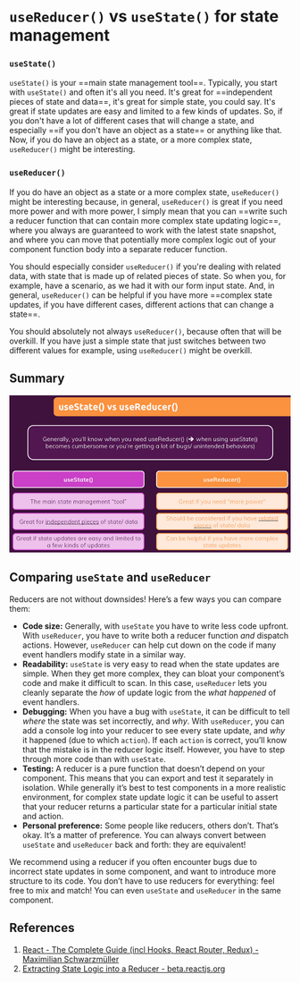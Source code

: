 # `useReducer()` vs `useState()` for state management

### `useState()`

`useState()` is your ==main state management tool==. Typically, you start with `useState()` and often it's all you need. It's great for ==independent pieces of state and data==, it's great for simple state, you could say. It's great if state updates are easy and limited to a few kinds of updates. So, if you don't have a lot of different cases that will change a state, and especially ==if you don't have an object as a state== or anything like that. Now, if you do have an object as a state, or a more complex state, `useReducer()` might be interesting.

### `useReducer()`

If you do have an object as a state or a more complex state, `useReducer()` might be interesting because, in general, `useReducer()` is great if you need more power and with more power, I simply mean that you can ==write such a reducer function that can contain more complex state updating logic==, where you always are guaranteed to work with the latest state snapshot, and where you can move that potentially more complex logic out of your component function body into a separate reducer function.

You should especially consider `useReducer()` if you're dealing with related data, with state that is made up of related pieces of state. So when you, for example, have a scenario, as we had it with our form input state. And, in general, `useReducer()` can be helpful if you have more ==complex state updates, if you have different cases, different actions that can change a state==.

You should absolutely not always `useReducer()`, because often that will be overkill. If you have just a simple state that just switches between two different values for example, using `useReducer()` might be overkill.

## Summary

![useReducer_vs_useState](../../img/useReducer_vs_useState.jpg)

## Comparing `useState` and `useReducer`

Reducers are not without downsides! Here’s a few ways you can compare them:

- **Code size:** Generally, with `useState` you have to write less code upfront. With `useReducer`, you have to write both a reducer function _and_ dispatch actions. However, `useReducer` can help cut down on the code if many event handlers modify state in a similar way.
- **Readability:** `useState` is very easy to read when the state updates are simple. When they get more complex, they can bloat your component’s code and make it difficult to scan. In this case, `useReducer` lets you cleanly separate the _how_ of update logic from the _what happened_ of event handlers.
- **Debugging:** When you have a bug with `useState`, it can be difficult to tell _where_ the state was set incorrectly, and _why_. With `useReducer`, you can add a console log into your reducer to see every state update, and _why_ it happened (due to which `action`). If each `action` is correct, you’ll know that the mistake is in the reducer logic itself. However, you have to step through more code than with `useState`.
- **Testing:** A reducer is a pure function that doesn’t depend on your component. This means that you can export and test it separately in isolation. While generally it’s best to test components in a more realistic environment, for complex state update logic it can be useful to assert that your reducer returns a particular state for a particular initial state and action.
- **Personal preference:** Some people like reducers, others don’t. That’s okay. It’s a matter of preference. You can always convert between `useState` and `useReducer` back and forth: they are equivalent!

We recommend using a reducer if you often encounter bugs due to incorrect state updates in some component, and want to introduce more structure to its code. You don’t have to use reducers for everything: feel free to mix and match! You can even `useState` and `useReducer` in the same component.

## References

1. [React - The Complete Guide (incl Hooks, React Router, Redux) - Maximilian Schwarzmüller](https://www.udemy.com/course/react-the-complete-guide-incl-redux/)
1. [Extracting State Logic into a Reducer - beta.reactjs.org](https://beta.reactjs.org/learn/extracting-state-logic-into-a-reducer)
